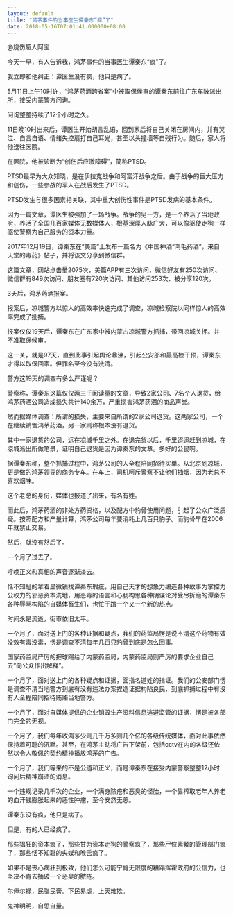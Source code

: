 ```yaml
---
layout: default
title: "鸿茅事件的当事医生谭秦东“疯”了"
date: 2018-05-16T07:01:41.000000+08:00
---
```


@烧伤超人阿宝

今天一早，有人告诉我，鸿茅事件的当事医生谭秦东“疯”了。

我立即和他纠正：谭医生没有疯，他只是病了。

5月11日上午10时许，“鸿茅药酒跨省案”中被取保候审的谭秦东前往广东车陂派出所，接受内蒙警方问询。

问询整整持续了12个小时之久。

11日晚10时出来后，谭医生开始胡言乱语，回到家后将自己关闭在房间内，并有哭泣、自言自语、情绪失控扇打自己耳光，甚至以头撞墙等自残行为。随后，家人将他送往医院。

在医院，他被诊断为“创伤后应激障碍”，简称PTSD。

PTSD最早为大众知晓，是在伊拉克战争和阿富汗战争之后。由于战争的巨大压力和创伤，一些参战的军人在战后发生了PTSD。

PTSD发生与很多因素相关联，其中重大创伤性事件是PTSD发病的基本条件。

因为一篇文章，谭医生被强加了一场战争。战争的另一方，是一个养活了当地政府，养活了全国几百家媒体无数媒体人，根基深厚人脉广大，可以像驱使走狗一样驱使警察为自己服务的资本力量。

2017年12月19日，谭秦东在“美篇”上发布一篇名为《中国神酒“鸿毛药酒”，来自天堂的毒药》帖子，并将该文分享到微信群。

这篇文章，网站点击量2075次，美篇APP有三次访问，微信好友有250次访问、微信群有849次访问、朋友圈有720次访问、其他访问253次、被分享120次。

3天后，鸿茅药酒报案。

报案后，凉城警方以惊人的高效率快速完成了调查，凉城检察院以同样惊人的高效率完成了批捕。

报案仅仅19天后，谭秦东在广东家中被内蒙古凉城警方抓捕，带回凉城关押。并不准取保候审。

这一关，就是97天，直到此事引起舆论鼎沸，引起公安部和最高检干预，谭秦东才得以取保回家。但罪名至今没有洗清。

警方这19天的调查有多么严谨呢？

警察称，谭秦东这篇仅仅两三千阅读量的文章，导致2家公司、7名个人退货，给鸿茅药酒公司造成损失共计140余万，严重损害鸿茅药酒的商品声誉。

然而据媒体调查：所谓的损失，主要来自所谓的2家公司退货。这两家公司，一个在继续销售鸿茅药酒，另一家则称根本没有退货。

其中一家退货的公司，远在凉城千里之外。在退完货以后，千里迢迢赶到凉城，在凉城派出所做笔录，证明自己退货是因为谭秦东的文章。多好的公民啊。

据谭秦东称，整个抓捕过程中，鸿茅公司的人全程陪同招待买单。从北京到凉城，更是做的鸿茅领导的商务专车。在车上，司机呵斥警察不让他们抽烟，因为老总不喜欢烟味。

这个老总的身份，媒体也报道了出来，有名有姓。

而此后，鸿茅药酒的非处方药资格，以及配方中豹骨使用问题，引起了公众广泛质疑。按照配方和产量计算，鸿茅公司每年要消耗上几百只豹子。而豹骨早在2006年就禁止交易。

然后，就没有然后了。

一个月了过去了。

呼唤正义和真相的声音逐渐淡去。

恬不知耻的拿着显微镜找谭秦东瑕疵，用自己天才的想象力编造各种故事为掌控力公权力的邪恶资本洗地，用恶毒的语言和心肠构思各种阴谋论对受尽折磨的谭秦东各种辱骂构陷的自媒体畜生们，也忙于蹭一个又一个新的热点。

时间永是流逝，街市依旧太平。

一个月了，面对送上门的各种证据和疑点，我们的药监局愣是说不清这个药物有效没效有毒没毒，愣是调查不清每年几百只豹骨到底是怎么回事。

国家药监局严厉的把球踢给了内蒙药监局，内蒙药监局则严厉的要求企业自己去“向公众作出解释”。

一个月了，面对送上门的各种疑点和证据，面指名道姓的指证。我们的公安部门愣是调查不清当地警方到底有没有违法办案捏造证据构陷良民，到底抓捕过程中有没有人全程陪同招待贿赂当地警方。

一个月了，面对自媒体提供的企业销毁生产资料信息逃避监管的证据，愣是被各部门完全的无视。

一个月了，我们每年收鸿茅少则几千万多则几个亿的各级传统媒体，面对此事依然保持着可耻的沉默。甚至，在鸿茅主动将广告下架前，包括cctv在内的各级还依然以令人敬佩的契约精神播放鸿茅的广告。

一个月了，我们等来的不是公道和正义，而是谭秦东在接受内蒙警察整整12小时询问后精神崩溃的消息。

一个违规记录几千次的企业，一个满身脓疮和恶臭的怪胎，一个靠榨取老年人养老的血汗钱膨胀起来的恶性肿瘤，至今安然无恙。

谭秦东没有疯，他只是病了。

但是，有的人已经疯了。

那些猖狂的资本疯了，那些甘为资本走狗的警察疯了，那些尸位素餐的管理部门疯了，那些恬不知耻的央媒和喉舌疯了。

如果不是丧心病狂到极致，他们怎么可能宁肯无限度的糟蹋挥霍政府的公信力，也坚决不肯去捅破一个恶臭的脓疮。

尔俸尔禄，民脂民膏。下民易虐，上天难欺。

鬼神明明，自思自量。

